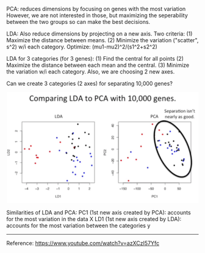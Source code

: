 
PCA: reduces dimensions by focusing on genes with the most variation
However, we are not interested in those, but maximizing the seperability between the two groups so can make the best decisions. 

LDA: Also reduce dimensions by projecting on a new axis. 
Two criteria:
(1) Maximize the distance between means.
(2) Minimize the variation ("scatter", s^2) w/i each category. 
Optimize:
(mu1-mu2)^2/(s1^2+s2^2)

LDA for 3 categories (for 3 genes):
(1) Find the central for all points
(2) Maximize the distance between each mean and the central.
(3) Minimize the variation w/i each category. 
Also, we are choosing 2 new axes. 

Can we create 3 categories (2 axes) for separating 10,000 genes?

![Alt text](images/LDAvsPCA.png?raw=true "Optional Title")

Similarities of LDA and PCA:
PC1 (1st new axis created by PCA): accounts for the most variation in the data X
LD1 (1st new axis created by LDA): accounts for the most variation between the categories y

---
Reference: https://www.youtube.com/watch?v=azXCzI57Yfc
